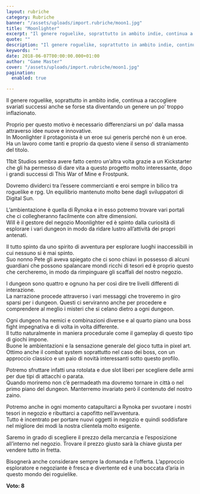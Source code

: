 ```yaml
---
layout: rubriche
category: Rubriche
banner: "/assets/uploads/import.rubriche/moon1.jpg"
title: "Moonlighter"
excerpt: "Il genere roguelike, soprattutto in ambito indie, continua a raccogliere svariati successi anche se forse sta diventando un genere un po’ troppo inflazionato. Proprio per questo motivo è necessario differenziarsi un po’ dalla massa attraverso idee nuove e innovative. In Moonlighter il protagonista è un eroe sui generis perché non è un eroe. Ha un [&hellip"
quote: ""
description: "Il genere roguelike, soprattutto in ambito indie, continua a raccogliere svariati successi anche se forse sta diventando un genere un po’ troppo inflazionato. Proprio per questo motivo è necessario differenziarsi un po’ dalla massa attraverso idee nuove e innovative. In Moonlighter il protagonista è un eroe sui generis perché non è un eroe. Ha un [&hellip"
keywords: ""
date: 2018-06-07T00:00:00.000+01:00
author: "Game Master"
cover: "/assets/uploads/import.rubriche/moon1.jpg"
pagination:
  enabled: true

---
```


Il genere roguelike, soprattutto in ambito indie, continua a raccogliere svariati successi anche se forse sta diventando un genere un po’ troppo inflazionato.

Proprio per questo motivo è necessario differenziarsi un po’ dalla massa attraverso idee nuove e innovative.  
In Moonlighter il protagonista è un eroe sui generis perché non è un eroe. Ha un lavoro come tanti e proprio da questo viene il senso di straniamento del titolo.

11bit Studios sembra avere fatto centro un’altra volta grazie a un Kickstarter che gli ha permesso di dare vita a questo progetto molto interessante, dopo i grandi successi di This War of Mine e Frostpunk.

Dovremo dividerci tra l’essere commercianti e eroi sempre in bilico tra roguelike e rpg. Un equilibrio mantenuto molto bene dagli sviluppatori di Digital Sun.

L’ambientazione è quella di Rynoka e in esso potremo trovare vari portali che ci collegheranno facilmente con altre dimensioni.  
Will è il gestore del negozio Moonlighter ed è spinto dalla curiosità di esplorare i vari dungeon in modo da ridare lustro all’attività dei propri antenati.

Il tutto spinto da uno spirito di avventura per esplorare luoghi inaccessibili in cui nessuno si è mai spinto.  
Suo nonno Pete gli aveva spiegato che ci sono chiavi in possesso di alcuni guardiani che possono spalancare mondi ricchi di tesori ed è proprio questo che cercheremo, in modo da rimpinguare gli scaffali del nostro negozio.

I dungeon sono quattro e ognuno ha per così dire tre livelli differenti di interazione.  
La narrazione procede attraverso i vari messaggi che troveremo in giro sparsi per i dungeon. Questi ci serviranno anche per procedere e comprendere al meglio i misteri che si celano dietro a ogni dungeon.

Ogni dungeon ha nemici e combinazioni diverse e al quarto piano una boss fight impegnativa e di volta in volta differente.  
Il tutto naturalmente in maniera procedurale come il gameplay di questo tipo di giochi impone.  
Buone le ambientazioni e la sensazione generale del gioco tutta in pixel art. Ottimo anche il combat system soprattutto nel caso dei boss, con un approccio classico e un paio di novità interessanti sotto questo profilo.

Potremo sfruttare infatti una rotolata e due slot liberi per scegliere delle armi per due tipi di attacchi o parata.  
Quando moriremo non c’è permadeath ma dovremo tornare in città o nel primo piano del dungeon. Manterremo invariato però il contenuto del nostro zaino.

Potremo anche in ogni momento catapultarci a Rynoka per svuotare i nostri tesori in negozio e ributtarci a capofitto nell’avventura.  
Tutto è incentrato per portare nuovi oggetti in negozio e quindi soddisfare nel migliore dei modi la nostra clientela molto esigente.

Saremo in grado di scegliere il prezzo della mercanzia e l’esposizione all’interno nel negozio. Trovare il prezzo giusto sarà la chiave giusta per vendere tutto in fretta.

Bisognerà anche considerare sempre la domanda e l’offerta. L’approccio esploratore e negoziante è fresca e divertente ed è una boccata d’aria in questo mondo dei roguielike.

**Voto: 8**